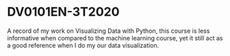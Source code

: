 # DV0101EN-3T2020
A record of my work on Visualizing Data with Python, this course is less informative when compared to the machine learning course, yet it still act as a good reference when I do my our data visualization.
